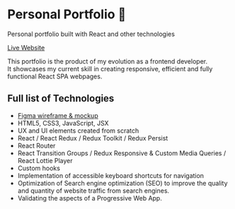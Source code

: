 # Personal Portfolio 🦆
Personal portfolio built with React and other technologies

[Live Website](https://www.francoding.xyz/)

This portfolio is the product of my evolution as a frontend developer.  
It showcases my current skill in creating responsive, efficient and fully functional React SPA webpages.

## Full list of Technologies
- [Figma wireframe & mockup](https://www.figma.com/file/Hnk0pvtp9GdPd8QCfoNQVd/Portfolio-Summer-2021?node-id=0%3A1)
- HTML5, CSS3, JavaScript, JSX
- UX and UI elements created from scratch
- React / React Redux / Redux Toolkit / Redux Persist
- React Router
- React Transition Groups / Redux Responsive & Custom Media Queries / React Lottie Player
- Custom hooks
- Implementation of accessible keyboard shortcuts for navigation
- Optimization of Search engine optimization (SEO) to improve the quality and quantity of website traffic from search engines.
- Validating the aspects of a Progressive Web App.
